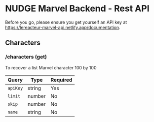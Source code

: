 
# NUDGE Marvel Backend - Rest API

Before you go, please ensure you get yourself an API key at https://lereacteur-marvel-api.netlify.app/documentation.

## Characters

### /characters (get)

To recover a list Marvel character 100 by 100 

| Query             | Type    | Required |
| ----------------- | ------- | -------- |
| `apiKey`          | string  | Yes      |
| `limit`           | number  | No       |
| `skip`            | number  | No       |
| `name`            | string  | No       |

<br>
<br>


